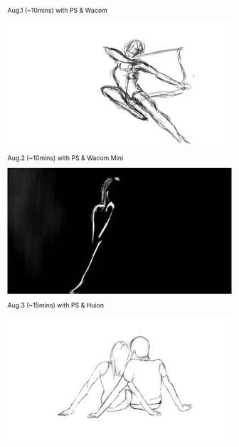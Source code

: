 Aug.1 (~10mins) with PS & Wacom

![Weapon](1.jpg)

Aug.2 (~10mins) with PS & Wacom Mini

![Watch](2.jpg)

Aug.3 (~15mins) with PS & Huion

![Siting](3.jpg)

